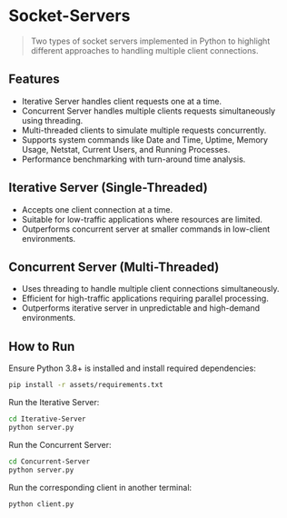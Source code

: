 # Socket-Servers
>Two types of socket servers implemented in Python to highlight different approaches to handling multiple client connections.

## Features

* Iterative Server handles client requests one at a time.
* Concurrent Server handles multiple clients requests simultaneously using threading.
* Multi-threaded clients to simulate multiple requests concurrently.
* Supports system commands like Date and Time, Uptime, Memory Usage, Netstat, Current Users, and Running Processes.
* Performance benchmarking with turn-around time analysis.

## Iterative Server (Single-Threaded)

* Accepts one client connection at a time.
* Suitable for low-traffic applications where resources are limited.
* Outperforms concurrent server at smaller commands in low-client environments.

## Concurrent Server (Multi-Threaded)

* Uses threading to handle multiple client connections simultaneously.
* Efficient for high-traffic applications requiring parallel processing.
* Outperforms iterative server in unpredictable and high-demand environments.

## How to Run
Ensure Python 3.8+ is installed and install required dependencies:
```bash
pip install -r assets/requirements.txt
```

Run the Iterative Server:
```bash
cd Iterative-Server
python server.py
```

Run the Concurrent Server:
```bash
cd Concurrent-Server
python server.py
```

Run the corresponding client in another terminal:
```bash
python client.py
```
